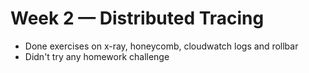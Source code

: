 # Week 2 — Distributed Tracing

- Done exercises on x-ray, honeycomb, cloudwatch logs and rollbar
- Didn't try any homework challenge
